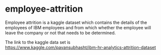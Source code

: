 # employee-attrition
Employee attrition is a kaggle dataset which contains the details of the employees of IBM employees and from which whether the employee will leave the company or not that needs to be determined.

The link to the kaggle data set is 
https://www.kaggle.com/pavansubhasht/ibm-hr-analytics-attrition-dataset

